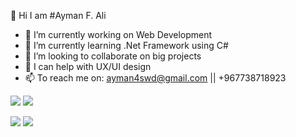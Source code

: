 
👋 Hi I am #Ayman F. Ali

- 🔭 I’m currently working on Web Development
- 🌱 I’m currently learning .Net Framework using C#
- 👯 I’m looking to collaborate on big projects
- 🤔 I can help with UX/UI design
- 📫 To reach me on: ayman4swd@gmail.com || +967738718923


![](https://raw.githubusercontent.com/AymanAli00/github-stats/master/generated/overview.svg#gh-dark-mode-only)
![](https://raw.githubusercontent.com/AymanAli00/github-stats/master/generated/overview.svg#gh-light-mode-only)

![](https://raw.githubusercontent.com/AymanAli00/github-stats/master/generated/languages.svg#gh-dark-mode-only)
![](https://raw.githubusercontent.com/AymanAli00/github-stats/master/generated/languages.svg#gh-light-mode-only)
